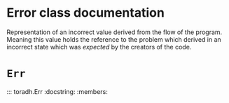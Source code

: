 # Error class documentation
Representation of an incorrect value derived from the flow of the program. Meaning
this value holds the reference to the problem which derived in an incorrect state
which was *expected* by the creators of the code.

# `Err`
::: toradh.Err
    :docstring:
    :members: